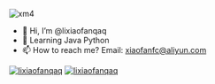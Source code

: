 ![xm4](https://user-images.githubusercontent.com/48596548/157202825-33186e36-1170-4083-8eaa-ec264fe17713.png)
- 👋 Hi, I’m @lixiaofanqaq
- 🌱 Learning Java Python
- 📫 How to reach me? Email: xiaofanfc@aliyun.com

[![lixiaofanqaq](https://github-readme-stats.vercel.app/api?username=lixiaofanqaq)](https://github.com/anuraghazra/github-readme-stats)
[![lixiaofanqaq](https://github-profile-trophy.vercel.app/?username=lixiaofanqaq)](https://github.com/ryo-ma/github-profile-trophy)


<!---
lixiaofanqaq/lixiaofanqaq is a ✨ special ✨ repository because its `README.md` (this file) appears on your GitHub profile.
You can click the Preview link to take a look at your changes.
--->
